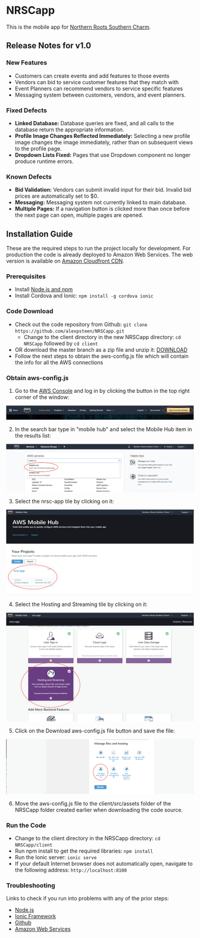 # NRSCapp

This is the mobile app for [Northern Roots Southern Charm](http://www.northernrootssoutherncharm.com).

## Release Notes for v1.0

### New Features

* Customers can create events and add features to those events
* Vendors can bid to service customer features that they match with
* Event Planners can recommend vendors to service specific features
* Messaging system between customers, vendors, and event planners.


### Fixed Defects

* **Linked Database:** Database queries are fixed, and all calls to the database return the appropriate information.
* **Profile Image Changes Reflected Immediately:** Selecting a new profile image changes the image immediately, rather than on subsequent views to the profile page.
* **Dropdown Lists Fixed:** Pages that use Dropdown component no longer produce runtime errors.

### Known Defects

* **Bid Validation:** Vendors can submit invalid input for their bid. Invalid bid prices are automatically set to $0.
* **Messaging:** Messaging system not currently linked to main database.
* **Multiple Pages:** If a navigation button is clicked more than once before the next page can open, multiple pages are opened.

## Installation Guide

These are the required steps to run the project locally for development. For production the code is already deployed to Amazon Web Services. The web version is available on [Amazon Cloudfront CDN](https://d1sdroy3lf70co.cloudfront.net).

### Prerequisites

* Install [Node.js and npm](https://nodejs.org)
* Install Cordova and Ionic: `npm install -g cordova ionic`

### Code Download

* Check out the code repository from Github: `git clone https://github.com/alexpsteen/NRSCapp.git`
  * Change to the client directory in the new NRSCapp directory: `cd NRSCapp` followed by `cd client`
* OR download the master branch as a zip file and unzip it: [DOWNLOAD](https://github.com/alexpsteen/NRSCapp/archive/master.zip)
* Follow the next steps to obtain the aws-config.js file which will contain the info for all the AWS connections

### Obtain aws-config.js

1. Go to the [AWS Console](https://aws.amazon.com) and log in by clicking the button in the top right corner of the window:

![install 1](https://github.com/alexpsteen/NRSCapp/blob/master/media/install1.png "Install Step 1")

2. In the search bar type in "mobile hub" and select the Mobile Hub item in the results list:

![install 2](https://github.com/alexpsteen/NRSCapp/blob/master/media/install2.png "Install Step 2")

3. Select the nrsc-app tile by clicking on it:

![install 3](https://github.com/alexpsteen/NRSCapp/blob/master/media/install3.png "Install Step 3")

4. Select the Hosting and Streaming tile by clicking on it:

![install 4](https://github.com/alexpsteen/NRSCapp/blob/master/media/install4.png "Install Step 4")

5. Click on the Download aws-config.js file button and save the file:

![install 5](https://github.com/alexpsteen/NRSCapp/blob/master/media/install5.png "Install Step 5")

6. Move the aws-config.js file to the client/src/assets folder of the NRSCapp folder created earlier when downloading the code source.

### Run the Code

* Change to the client directory in the NRSCapp directory: `cd NRSCapp/client`
* Run npm install to get the required libraries: `npm install`
* Run the Ionic server: `ionic serve`
* If your default Internet browser does not automatically open, navigate to the following address: `http://localhost:8100`

### Troubleshooting

Links to check if you run into problems with any of the prior steps:

* [Node.js](https://nodejs.org)
* [Ionic Framework](http://ionicframework.com)
* [Github](https://github.com)
* [Amazon Web Services](https://aws.amazon.com)